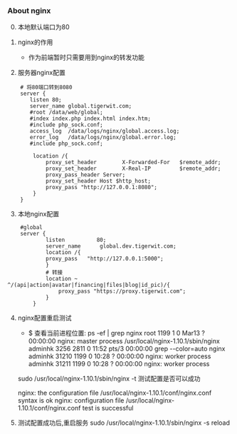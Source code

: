 ### About nginx

0. 本地默认端口为80

1. nginx的作用
    + 作为前端暂时只需要用到nginx的转发功能

2. 服务器nginx配置

```nginx
    # 将80端口转到8080
    server {
       listen 80;
       server_name global.tigerwit.com;
       #root /data/web/global;
       #index index.php index.html index.htm;
       #include php_sock.conf;
       access_log  /data/logs/nginx/global.access.log;
       error_log   /data/logs/nginx/global.error.log;
       #include php_sock.conf;

        location /{
            proxy_set_header        X-Forwarded-For   $remote_addr;
            proxy_set_header        X-Real-IP         $remote_addr;
            proxy_pass_header Server;
            proxy_set_header Host $http_host;
            proxy_pass "http://127.0.0.1:8080";
        }
    }
```

3. 本地nginx配置
```nginx
    #global
    server {
            listen          80;
            server_name      global.dev.tigerwit.com;
            location /{
            proxy_pass   "http://127.0.0.1:5000";
            }
            # 转接
            location ~ ^/(api|action|avatar|financing|files|blog|id_pic)/{
                proxy_pass "https://proxy.tigerwit.com";
            }
        }
```

4. nginx配置重启测试
    - $ 查看当前进程位置: ps -ef | grep nginx
    root      1199     1  0 Mar13 ?        00:00:00 nginx: master process /usr/local/nginx-1.10.1/sbin/nginx
    adminhk   3256  2811  0 11:52 pts/3    00:00:00 grep --color=auto nginx
    adminhk  31210  1199  0 10:28 ?        00:00:00 nginx: worker process
    adminhk  31211  1199  0 10:28 ?        00:00:00 nginx: worker process

    sudo /usr/local/nginx-1.10.1/sbin/nginx -t 测试配置是否可以成功

    nginx: the configuration file /usr/local/nginx-1.10.1/conf/nginx.conf syntax is ok
    nginx: configuration file /usr/local/nginx-1.10.1/conf/nginx.conf test is successful

5. 测试配置成功后,重启服务
    sudo /usr/local/nginx-1.10.1/sbin/nginx -s reload